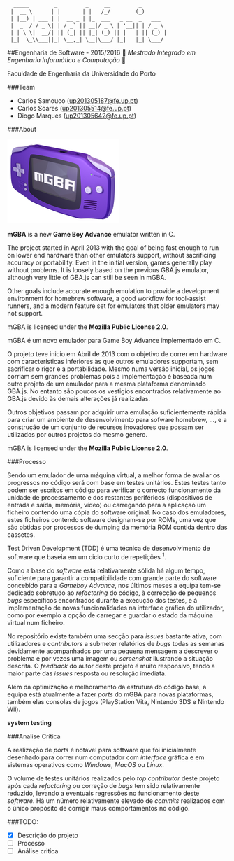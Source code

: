```
  _____        _         _     __         _        
 |  __ \      | |       | |   /_/        (_)       
 | |__) | ___ | |  __ _ | |_  ___   _ __  _   ___  
 |  _  / / _ \| | / _` || __|/ _ \ | '__|| | / _ \ 
 | | \ \|  __/| || (_| || |_| (_) || |   | || (_) |
 |_|  \_\\___||_| \__,_| \__|\___/ |_|   |_| \___/ 
 ```
##Engenharia de Software - 2015/2016
:floppy_disk:  *Mestrado Integrado em Engenharia Informática e Computação*   :floppy_disk:

Faculdade de Engenharia da Universidade do Porto

###Team
* Carlos Samouco (up201305187@fe.up.pt)
* Carlos Soares (up201305514@fe.up.pt)
* Diogo Marques (up201305642@fe.up.pt)

###About

![](mgba-256.png)

**mGBA** is a new **Game Boy Advance** emulator written in C.

The project started in April 2013 with the goal of being fast enough to run on lower end hardware than other emulators support, without sacrificing accuracy or portability. Even in the initial version, games generally play without problems. It is loosely based on the previous GBA.js emulator, although very little of GBA.js can still be seen in mGBA.

Other goals include accurate enough emulation to provide a development environment for homebrew software, a good workflow for tool-assist runners, and a modern feature set for emulators that older emulators may not support.

mGBA is licensed under the **Mozilla Public License 2.0**.

mGBA é um novo emulador para Game Boy Advance implementado em C.

O projeto teve inicio em Abril de 2013 com o objetivo de correr em hardware com características inferiores às que outros emuladores supportam, sem sacrificar o rigor e a portabilidade. Mesmo numa versão inicial, os jogos corriam sem grandes problemas pois a implementação é baseada num outro projeto de um emulador para a mesma plataforma denominado GBA.js. No entanto são poucos os vestigíos encontrados relativamente ao GBA.js devido às demais alterações já realizadas.

Outros objetivos passam por adquirir uma emulação suficientemente rápida para criar um ambiente de desenvolvimento para sofware homebrew, ..., e a construção de um conjunto de recursos inovadores que possam ser utilizados por outros projetos do mesmo genero.

mGBA is licensed under the **Mozilla Public License 2.0**.

###Processo

Sendo um emulador de uma máquina virtual, a melhor forma de avaliar os progressos no código será com base em testes unitários. Estes testes tanto podem ser escritos em código para verificar o correcto funcionamento da unidade de processamento e dos restantes periféricos (dispositivos de entrada e saída, memória, vídeo) ou carregando para a aplicaçaõ um ficheiro contendo uma cópia do software original. No caso dos emuladores, estes ficheiros contendo software designam-se por ROMs, uma vez que são obtidas por processos de dumping da memória ROM contida dentro das cassetes.

Test Driven Development (TDD) é uma técnica de desenvolvimento de software que baseia em um ciclo curto de repetições <sup>1</sup>.

Como a base do *software* está relativamente sólida há algum tempo, suficiente para garantir a compatibilidade com grande parte do software concebido para a *Gameboy Advance*, nos últimos meses a equipa tem-se dedicado sobretudo ao *refactoring* do código, à correcção de pequenos *bugs* específicos encontrados durante a execução dos testes, e à implementação de novas funcionalidades na interface gráfica do utilizador, como por exemplo a opção de carregar e guardar o estado da máquina virtual num ficheiro.

No repositório existe também uma secção para *issues* bastante ativa, com utilizadores e *contributors* a submeter relatórios de *bugs* todas as semanas devidamente acompanhados por uma pequena mensagem a descrever o problema e por vezes uma imagem ou *screenshot* ilustrando a situação descrita. O *feedback* do autor deste projeto é muito responsivo, tendo a maior parte das *issues* resposta ou resolução imediata.

Além da optimização e melhoramento da estrutura do código base, a equipa está atualmente a fazer *ports* do mGBA para novas plataformas, também elas consolas de jogos (PlayStation Vita, Nintendo 3DS e Nintendo Wii).

**system testing**

###Analise Crítica

A realização de *ports* é notável para software que foi inicialmente desenhado para correr num computador com *interface* gráfica e em sistemas operativos como *Windows*, *MacOS* ou *Linux*. 

O volume de testes unitários realizados pelo *top contributor* deste projeto após cada *refactoring* ou correção de *bugs* tem sido relativamente reduzido, levando a eventuais regressões no funcionamento deste *software*. Há um número relativamente elevado de *commits* realizados com o único propósito de corrigir maus comportamentos no código.



###TODO:
- [x] Descrição do projeto
- [ ] Processo
- [ ] Análise critica
